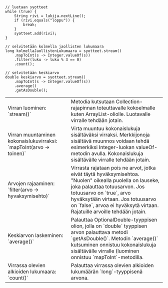 
```
// luetaan syotteet
while (true) {
    String rivi = lukija.nextLine();
    if (rivi.equals("loppu")) {
        break;
    }
    syotteet.add(rivi);
}

// selvitetään kolmella jaollisten lukumaara
long kolmellaJaollistenLukumaara = syotteet.stream()
    .mapToInt(s -> Integer.valueOf(s))
    .filter(luku -> luku % 3 == 0)
    .count();

// selvitetään keskiarvo
double keskiarvo = syotteet.stream()
    .mapToInt(s -> Integer.valueOf(s))
    .average()
    .getAsDouble();
```

<table> 
    <tr>
        <td>Virran luominen: `stream()`</td>
        <td>Metodia kutsutaan Collection-rajapinnan toteuttavalle kokoelmalle kuten ArrayList-oliolle. Luotavalle virralle tehdään jotain.</td>
    </tr>
    <tr>
        <td>Virran muuntaminen kokonaislukuvirraksi: `mapToInt(arvo -> toinen)`</td>
        <td>Virta muuntuu kokonaislukuja sisältäväksi virraksi. Merkkijonoja sisältävä muunnos voidaan tehdä esimerkiksi Integer-luokan valueOf-metodin avulla. Kokonaislukuja sisältävälle virralle tehdään jotain.</td>
    </tr>
    <tr>
        <td>Arvojen rajaaminen: `filter(arvo -> hyvaksymisehto)`</td>
        <td>Virrasta rajataan pois ne arvot, jotka eivät täytä hyväksymisehtoa. "Nuolen" oikealla puolella on lauseke, joka palauttaa totuusarvon. Jos totuusarvo on `true`, arvo hyväksytään virtaan. Jos totuusarvo on `false`, arvoa ei hyväksytä virtaan. Rajatuille arvoille tehdään jotain.</td>
    </tr>
    <tr>
        <td>Keskiarvon laskeminen: `average()`</td>
        <td>Palauttaa OptionalDouble-tyyppisen olion, jolla on `double` tyyppisen arvon palauttava metodi `getAsDouble()`. Metodin `average()` kutsuminen onnistuu kokonaislukuja sisältävälle virralle (luominen onnistuu `mapToInt`-metodilla.</td>
    </tr>
    <tr>
        <td>Virrassa olevien alkioiden lukumaara: `count()`</td>
        <td>Palauttaa virrassa olevien alkioiden lukumäärän `long`-tyyppisenä arvona.</td>
    </tr>
</table>